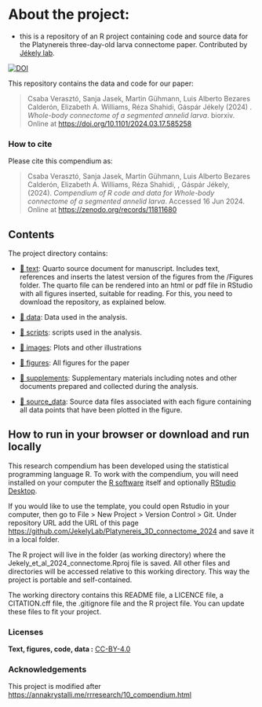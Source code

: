 
<!-- README.md is generated from README.Rmd. Please edit that file -->

# About the project:

- this is a repository of an R project containing code and source data
  for the Platynereis three-day-old larva connectome paper. Contributed
  by [Jékely
  lab](https://www.cos.uni-heidelberg.de/en/research-groups/gaspar-jekely).

[![DOI](https://zenodo.org/badge/773035678.svg)](https://zenodo.org/doi/10.5281/zenodo.10825370)

This repository contains the data and code for our paper:

> Csaba Verasztó, Sanja Jasek, Martin Gühmann, Luis Alberto Bezares
> Calderón, Elizabeth A. Williams, Réza Shahidi, Gáspár Jékely (2024) .
> *Whole-body connectome of a segmented annelid larva*. biorxiv. Online
> at <https://doi.org/10.1101/2024.03.17.585258>

### How to cite

Please cite this compendium as:

> Csaba Verasztó, Sanja Jasek, Martin Gühmann, Luis Alberto Bezares
> Calderón, Elizabeth A. Williams, Réza Shahidi, , Gáspár Jékely,
> (2024). *Compendium of R code and data for Whole-body connectome of a
> segmented annelid larva*. Accessed 16 Jun 2024. Online at
> <https://zenodo.org/records/11811680>

## Contents

The project directory contains:

- [:file_folder: text](Manuscript.qmd): Quarto source document for
  manuscript. Includes text, references and inserts the latest version
  of the figures from the /Figures folder. The quarto file can be
  rendered into an html or pdf file in RStudio with all figures
  inserted, suitable for reading. For this, you need to download the
  repository, as explained below.

- [:file_folder: data](/data): Data used in the analysis.

- [:file_folder: scripts](/code): scripts used in the analysis.

- [:file_folder: images](/pictures): Plots and other illustrations  

- [:file_folder: figures](/Figures): All figures for the paper

- [:file_folder: supplements](/supplements): Supplementary materials
  including notes and other documents prepared and collected during the
  analysis.

- [:file_folder: source_data](/source_data): Source data files
  associated with each figure containing all data points that have been
  plotted in the figure.

## How to run in your browser or download and run locally

This research compendium has been developed using the statistical
programming language R. To work with the compendium, you will need
installed on your computer the [R
software](https://cloud.r-project.org/) itself and optionally [RStudio
Desktop](https://rstudio.com/products/rstudio/download/).

If you would like to use the template, you could open Rstudio in your
computer, then go to File \> New Project \> Version Control \> Git.
Under repository URL add the URL of this page
<https://github.com/JekelyLab/Platynereis_3D_connectome_2024> and save
it in a local folder.

The R project will live in the folder (as working directory) where the
Jekely_et_al_2024_connectome.Rproj file is saved. All other files and
directories will be accessed relative to this working directory. This
way the project is portable and self-contained.

The working directory contains this README file, a LICENCE file, a
CITATION.cff file, the .gitignore file and the R project file. You can
update these files to fit your project.

### Licenses

**Text, figures, code, data :**
[CC-BY-4.0](http://creativecommons.org/licenses/by/4.0/)

### Acknowledgements

This project is modified after
<https://annakrystalli.me/rrresearch/10_compendium.html>
